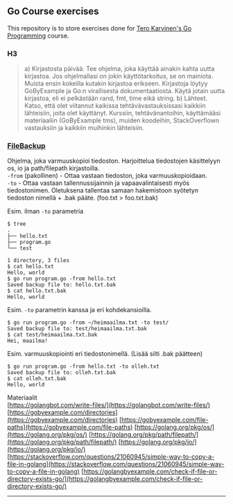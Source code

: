 ## Go Course exercises
This repository is to store exercises done for [Tero Karvinen's Go Programming](http://terokarvinen.com/2020/go-programming-course-2020-w22/#laksyt) course.

### H3
>a) Kirjastosta päivää. Tee ohjelma, joka käyttää ainakin kahta uutta kirjastoa. Jos ohjelmallasi on jokin käyttötarkoitus, se on mainiota. Muista ensin kokeilla kutakin kirjastoa erikseen. Kirjastoja löytyy GoByExample ja Go:n virallisesta dokumentaatiosta. Käytä jotain uutta kirjastoa, eli ei pelkästään rand, fmt, time eikä string.
>b) Lähteet. Katso, että olet viitannut kaikissa tehtävävastauksissasi kaikkiin lähteisiin, joita olet käyttänyt. Kurssiin, tehtävänantoihin, käyttämääsi materiaaliin (GoByExample tms), muiden koodeihin, StackOverflown vastauksiin ja kaikkiin muihinkin lähteisiin.

### [FileBackup](FileBackup/program.go)<br>
Ohjelma, joka varmuuskopioi tiedoston. Harjoittelua tiedostojen käsittelyyn os, io ja path/filepath kirjastoilla.<br>
`-from` (pakollinen) - Ottaa vastaan tiedoston, joka varmuuskopioidaan.<br>
`-to` - Ottaa vastaan tallennussijainnin ja vapaavalintaisesti myös tiedostonimen. Oletuksena tallentaa samaan hakemistoon syötetyn tiedoston nimellä + .bak pääte. (foo.txt > foo.txt.bak)

Esim. ilman `-to` parametria
~~~~
$ tree
.
├── hello.txt
├── program.go
└── test

1 directory, 3 files
$ cat hello.txt 
Hello, world
$ go run program.go -from hello.txt 
Saved backup file to: hello.txt.bak
$ cat hello.txt.bak 
Hello, world
~~~~

Esim. `-to` parametrin kanssa ja eri kohdekansioilla.
~~~~
$ go run program.go -from ~/heimaailma.txt -to test/
Saved backup file to: test/heimaailma.txt.bak
$ cat test/heimaailma.txt.bak 
Hei, maailma!
~~~~

Esim. varmuuskopiointi eri tiedostonimellä. (Lisää silti .bak päätteen)
~~~~
$ go run program.go -from hello.txt -to olleh.txt
Saved backup file to: olleh.txt.bak
$ cat olleh.txt.bak 
Hello, world
~~~~

Materiaalit<br>
[https://golangbot.com/write-files/](https://golangbot.com/write-files/)
[https://gobyexample.com/directories](https://gobyexample.com/directories)
[https://gobyexample.com/file-paths](https://gobyexample.com/file-paths)
[https://golang.org/pkg/os/](https://golang.org/pkg/os/)
[https://golang.org/pkg/path/filepath/](https://golang.org/pkg/path/filepath/)
[https://golang.org/pkg/io/](https://golang.org/pkg/io/)
[https://stackoverflow.com/questions/21060945/simple-way-to-copy-a-file-in-golang](https://stackoverflow.com/questions/21060945/simple-way-to-copy-a-file-in-golang)
[https://golangbyexample.com/check-if-file-or-directory-exists-go/](https://golangbyexample.com/check-if-file-or-directory-exists-go/)

<hr>
